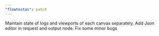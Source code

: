 ```yaml
---
"flowtestai": patch
---
```


Maintain state of logs and viewports of each canvas separately. Add Json editor in request and output node. Fix some minor bugs
